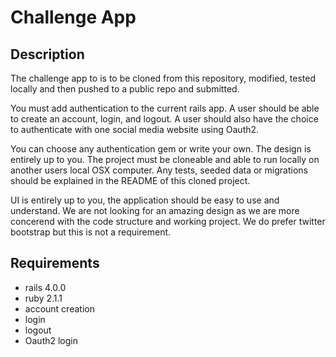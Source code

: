 # Challenge App

## Description
 The challenge app to is to be cloned from this repository, modified, tested locally and then pushed to a public repo and submitted. 

 You must add authentication to the current rails app.  A user should be able to create an account, login, and logout.  A user should also have the choice to authenticate with one social media website using Oauth2.  

 You can choose any authentication gem or write your own.  The design is entirely up to you.  The project must be cloneable and able to run locally on another users local OSX computer.  Any tests, seeded data or migrations should be explained in the README of this cloned project.

 UI is entirely up to you, the application should be easy to use and understand.  We are not looking for an amazing design as we are more concerend with the code structure and working project.  We do prefer twitter bootstrap but this is not a requirement.

## Requirements
  - rails 4.0.0
  - ruby 2.1.1
  - account creation
  - login
  - logout
  - Oauth2 login



